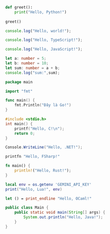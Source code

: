 ```python
def greet():
    print("Hello, Python!")
    
greet()
```

```javascript
console.log("Hello, world!");
```


```typescript
console.log("Hello, TypeScript!");
```

```js
console.log("Hello, JavaScript!");
```

```ts
let a: number = 5;
let b: number = 10;
let sum: number = a + b;
console.log("sum:",sum);
```


```go
package main

import "fmt"

func main() {
    fmt.Println("Đây là Go!")
}
```

```c
#include <stdio.h>
int main() {
    printf("Hello, C!\n");
    return 0;
}
```

```cs
Console.WriteLine("Hello, .NET!");
```

```fsharp
printfn "Hello, FSharp!"
```

```rust
fn main() {
    println!("Hello, Rust!");
}
```

```lua
local env = os.getenv 'GEMINI_API_KEY'
print("Hello, Lua!", env)
```

```ocaml
let () = print_endline "Hello, OCaml!"
```

```java
public class Main {
    public static void main(String[] args) {
        System.out.println("Hello, Java!");
    }
}
```
